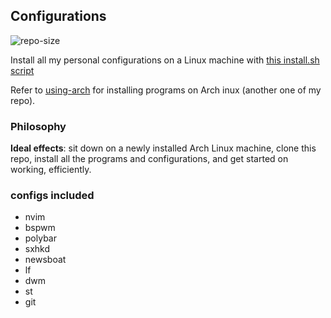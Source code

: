 

## Configurations
![repo-size](https://img.shields.io/github/repo-size/ahacad/configurations) 

Install all my personal configurations on a Linux machine with [this install.sh script](./install.sh)

Refer to [using-arch](https://github.com/ahacad/using-arch)  for installing programs on Arch inux (another one of my repo).

### Philosophy

**Ideal effects**: sit down on a newly installed Arch Linux machine, clone this repo, install all the programs and configurations, and get started on working, efficiently.

### configs included

- nvim
- bspwm
- polybar
- sxhkd
- newsboat
- lf
- dwm
- st
- git


